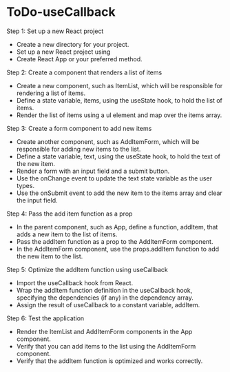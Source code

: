 # ToDo-useCallback

Step 1: Set up a new React project

-  Create a new directory for your project.
-  Set up a new React project using 
-  Create React App or your
preferred method.

Step 2: Create a component that
renders a list of items

-  Create a new component, such as
ItemList, which will be responsible
for rendering a list of items.
-  Define a state variable,
items, using the useState hook,
to hold the list of items.
-  Render the list of items using a
ul element and map over the items array.

Step 3: Create a form component
to add new items

-  Create another component, such as
AddItemForm, which will be responsible
for adding new items to the list.
-  Define a state variable, text,
using the useState hook, to
hold the text of the new item.
-  Render a form with an input
field and a submit button.
-  Use the onChange event to update the
text state variable as the user types.
-  Use the onSubmit event to add the new item
to the items array and clear the input field.

Step 4: Pass the add item function as a prop

-  In the parent component, such as App,
define a function, addItem, that adds
a new item to the list of items.
-  Pass the addItem function as a
prop to the AddItemForm component.
-  In the AddItemForm component, 
use the props.addItem function
to add the new item to the list.

Step 5: Optimize the addItem
function using useCallback

-  Import the useCallback hook from React.
-  Wrap the addItem function definition
in the useCallback hook, specifying the
dependencies (if any) in the dependency array.
-  Assign the result of useCallback
to a constant variable, addItem.

Step 6: Test the application

-  Render the ItemList and AddItemForm
components in the App component.
-  Verify that you can add items to
the list using the AddItemForm component.
-  Verify that the addItem function
is optimized and works correctly.


